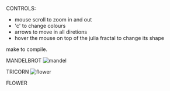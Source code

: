 CONTROLS: 
- mouse scroll to zoom in and out
- 'c' to change colours
- arrows to move in all diretions
- hover the mouse on top of the julia fractal to change its shape

make to compile.


MANDELBROT
![mandel](https://user-images.githubusercontent.com/26407096/32414957-f16d9148-c239-11e7-98b7-50e1ebdc9ee3.png)


TRICORN
![flower](https://user-images.githubusercontent.com/26407096/32414990-6aae4610-c23a-11e7-973e-51744ace59d1.png)


FLOWER
